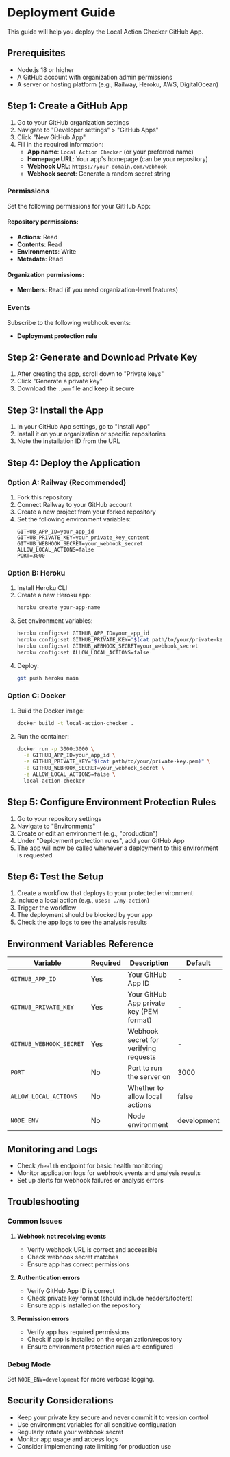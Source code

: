 # Deployment Guide

This guide will help you deploy the Local Action Checker GitHub App.

## Prerequisites

- Node.js 18 or higher
- A GitHub account with organization admin permissions
- A server or hosting platform (e.g., Railway, Heroku, AWS, DigitalOcean)

## Step 1: Create a GitHub App

1. Go to your GitHub organization settings
2. Navigate to "Developer settings" > "GitHub Apps"
3. Click "New GitHub App"
4. Fill in the required information:
   - **App name**: `Local Action Checker` (or your preferred name)
   - **Homepage URL**: Your app's homepage (can be your repository)
   - **Webhook URL**: `https://your-domain.com/webhook`
   - **Webhook secret**: Generate a random secret string

### Permissions

Set the following permissions for your GitHub App:

#### Repository permissions:
- **Actions**: Read
- **Contents**: Read
- **Environments**: Write
- **Metadata**: Read

#### Organization permissions:
- **Members**: Read (if you need organization-level features)

### Events

Subscribe to the following webhook events:
- **Deployment protection rule**

## Step 2: Generate and Download Private Key

1. After creating the app, scroll down to "Private keys"
2. Click "Generate a private key"
3. Download the `.pem` file and keep it secure

## Step 3: Install the App

1. In your GitHub App settings, go to "Install App"
2. Install it on your organization or specific repositories
3. Note the installation ID from the URL

## Step 4: Deploy the Application

### Option A: Railway (Recommended)

1. Fork this repository
2. Connect Railway to your GitHub account
3. Create a new project from your forked repository
4. Set the following environment variables:
   ```
   GITHUB_APP_ID=your_app_id
   GITHUB_PRIVATE_KEY=your_private_key_content
   GITHUB_WEBHOOK_SECRET=your_webhook_secret
   ALLOW_LOCAL_ACTIONS=false
   PORT=3000
   ```

### Option B: Heroku

1. Install Heroku CLI
2. Create a new Heroku app:
   ```bash
   heroku create your-app-name
   ```
3. Set environment variables:
   ```bash
   heroku config:set GITHUB_APP_ID=your_app_id
   heroku config:set GITHUB_PRIVATE_KEY="$(cat path/to/your/private-key.pem)"
   heroku config:set GITHUB_WEBHOOK_SECRET=your_webhook_secret
   heroku config:set ALLOW_LOCAL_ACTIONS=false
   ```
4. Deploy:
   ```bash
   git push heroku main
   ```

### Option C: Docker

1. Build the Docker image:
   ```bash
   docker build -t local-action-checker .
   ```
2. Run the container:
   ```bash
   docker run -p 3000:3000 \
     -e GITHUB_APP_ID=your_app_id \
     -e GITHUB_PRIVATE_KEY="$(cat path/to/your/private-key.pem)" \
     -e GITHUB_WEBHOOK_SECRET=your_webhook_secret \
     -e ALLOW_LOCAL_ACTIONS=false \
     local-action-checker
   ```

## Step 5: Configure Environment Protection Rules

1. Go to your repository settings
2. Navigate to "Environments"
3. Create or edit an environment (e.g., "production")
4. Under "Deployment protection rules", add your GitHub App
5. The app will now be called whenever a deployment to this environment is requested

## Step 6: Test the Setup

1. Create a workflow that deploys to your protected environment
2. Include a local action (e.g., `uses: ./my-action`)
3. Trigger the workflow
4. The deployment should be blocked by your app
5. Check the app logs to see the analysis results

## Environment Variables Reference

| Variable | Required | Description | Default |
|----------|----------|-------------|---------|
| `GITHUB_APP_ID` | Yes | Your GitHub App ID | - |
| `GITHUB_PRIVATE_KEY` | Yes | Your GitHub App private key (PEM format) | - |
| `GITHUB_WEBHOOK_SECRET` | Yes | Webhook secret for verifying requests | - |
| `PORT` | No | Port to run the server on | 3000 |
| `ALLOW_LOCAL_ACTIONS` | No | Whether to allow local actions | false |
| `NODE_ENV` | No | Node environment | development |

## Monitoring and Logs

- Check `/health` endpoint for basic health monitoring
- Monitor application logs for webhook events and analysis results
- Set up alerts for webhook failures or analysis errors

## Troubleshooting

### Common Issues

1. **Webhook not receiving events**
   - Verify webhook URL is correct and accessible
   - Check webhook secret matches
   - Ensure app has correct permissions

2. **Authentication errors**
   - Verify GitHub App ID is correct
   - Check private key format (should include headers/footers)
   - Ensure app is installed on the repository

3. **Permission errors**
   - Verify app has required permissions
   - Check if app is installed on the organization/repository
   - Ensure environment protection rules are configured

### Debug Mode

Set `NODE_ENV=development` for more verbose logging.

## Security Considerations

- Keep your private key secure and never commit it to version control
- Use environment variables for all sensitive configuration
- Regularly rotate your webhook secret
- Monitor app usage and access logs
- Consider implementing rate limiting for production use
